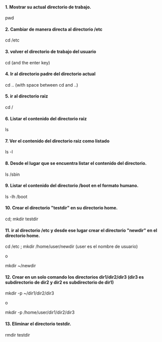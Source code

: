 #### 1. Mostrar su actual directorio de trabajo.
pwd

#### 2. Cambiar de manera directa al directorio /etc
cd /etc

#### 3. volver el directorio de trabajo del usuario
cd (and the enter key)

#### 4. Ir al directorio padre del directorio actual
cd .. (with space between cd and ..)

#### 5. ir al directorio raiz
cd /

#### 6. Listar el contenido del directorio raiz
ls

#### 7. Ver el contenido del directorio raiz como listado
ls -l

#### 8. Desde el lugar que se encuentra listar el contenido del directorio.
ls /sbin

#### 9. Listar el contenido del directorio /boot en el formato humano.
ls -lh /boot

#### 10. Crear el directorio "testdir" en su directorio home.
cd; mkdir testdir

#### 11. ir al directorio /etc y desde ese lugar crear el directorio "newdir" en el directorio home.
cd /etc ; mkdir /home/user/newdir   (user es el nombre de usuario)

o

mkdir ~/newdir

#### 12. Crear en un solo comando los directorios dir1/dir2/dir3 (dir3 es subdirectorio de dir2 y dir2 es subdirectorio de dir1) 
mkdir -p ~/dir1/dir2/dir3

o

mkdir -p /home/user/dir1/dir2/dir3

#### 13. Eliminar el directorio testdir.
rmdir testdir

